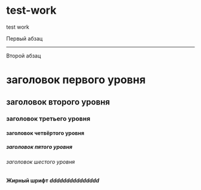 # test-work
test work

Первый абзац
***
Второй абзац

заголовок первого уровня
=====================
заголовок второго уровня
-----------------------------------
### заголовок третьего уровня
#### заголовок четвёртого уровня
##### заголовок пятого уровня
###### заголовок шестого уровня
**Жирный шрифт**
***ddddddddddddddd***
